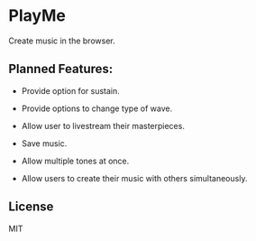 # PlayMe

Create music in the browser.

## Planned Features:

* Provide option for sustain.

* Provide options to change type of wave.

* Allow user to livestream their masterpieces.

* Save music.

* Allow multiple tones at once. 

* Allow users to create their music with others simultaneously.

## License

MIT
